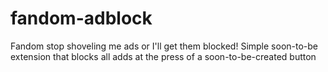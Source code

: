 # fandom-adblock
Fandom stop shoveling me ads or I'll get them blocked!
Simple soon-to-be extension that blocks all adds at the press of a soon-to-be-created button
